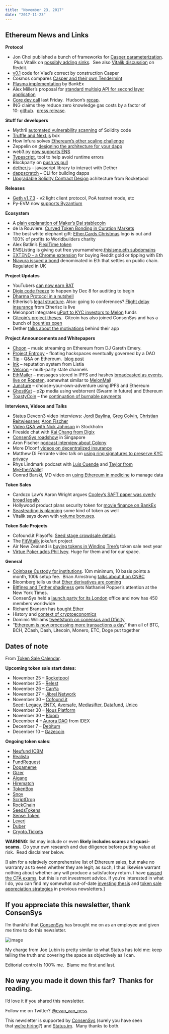 ```yaml
---
title: "November 23, 2017"
date: "2017-11-23"
---
```


## Ethereum News and Links  

**Protocol**

- Jon Choi published a bunch of frameworks for [Casper parameterization](https://t.umblr.com/redirect?z=https%3A%2F%2Fethresear.ch%2Ft%2Fcasper-economics-objectives-approach-for-parameter-optimization%2F216&t=ODZjMTZlMzYzMTEwOWVhMDI0NTlhM2I3M2EwNWU1NzQ3YWY4ODJhZixHY2dudFNkTg%3D%3D&b=t%3AQ8svKXOQOFn4j1wJ-IeWRA&p=https%3A%2F%2Fwww.weekinethereum.com%2Fpost%2F167806755238%2Fnovember-23-2017&m=0).  Plus Vitalik on [possibly adding sinks](https://t.umblr.com/redirect?z=https%3A%2F%2Fethresear.ch%2Ft%2Ffee-reclaiming-policy%2F226&t=YTU4ODVjYjg3NTA1Y2ViMDdiMjkyOWZiYmIyZjRkYjFhMDcwYmIwYyxHY2dudFNkTg%3D%3D&b=t%3AQ8svKXOQOFn4j1wJ-IeWRA&p=https%3A%2F%2Fwww.weekinethereum.com%2Fpost%2F167806755238%2Fnovember-23-2017&m=0).  See also [Vitalik discussion](https://t.umblr.com/redirect?z=https%3A%2F%2Fwww.reddit.com%2Fr%2Fethereum%2Fcomments%2F7dgwac%2Fopinion_an_eth_scarcity_mechanisms_implementation%2Fdpy5ntv%2F&t=NDcyNWUzNzBhMzZiNTdiYzJhNDJhNGUwMjRjNTQ1N2ZkOWU0MDRiMyxHY2dudFNkTg%3D%3D&b=t%3AQ8svKXOQOFn4j1wJ-IeWRA&p=https%3A%2F%2Fwww.weekinethereum.com%2Fpost%2F167806755238%2Fnovember-23-2017&m=0) on Reddit.
- [v0.1](https://t.umblr.com/redirect?z=https%3A%2F%2Fgithub.com%2Fethereum%2Fcbc-casper%2Freleases%2Ftag%2Fv0.1.0&t=NTI1NzNjYzMxNjYxNjU3ZDVkYTlhZTkwMjY3YzJlZTYxYzBhZTNlNyxHY2dudFNkTg%3D%3D&b=t%3AQ8svKXOQOFn4j1wJ-IeWRA&p=https%3A%2F%2Fwww.weekinethereum.com%2Fpost%2F167806755238%2Fnovember-23-2017&m=0) code for Vlad’s correct by construction Casper
- Cosmos compares [Casper and their own Tendermint](https://t.umblr.com/redirect?z=https%3A%2F%2Fblog.cosmos.network%2Fconsensus-compare-casper-vs-tendermint-6df154ad56ae&t=OGRlMzUxYWVlMzRmYjEyZDE2MmZhZDY0YWQwODYxZDVhOGQxM2Y0ZSxHY2dudFNkTg%3D%3D&b=t%3AQ8svKXOQOFn4j1wJ-IeWRA&p=https%3A%2F%2Fwww.weekinethereum.com%2Fpost%2F167806755238%2Fnovember-23-2017&m=0)
- [Plasma implementation](https://t.umblr.com/redirect?z=https%3A%2F%2Fgithub.com%2FBankEx%2FPlasmaETHexchange&t=MDM0ZGUzMjRlMWVhNTk1NWEzZDMzMGIxOTNiZGJiMjFjM2E3N2JhMCxHY2dudFNkTg%3D%3D&b=t%3AQ8svKXOQOFn4j1wJ-IeWRA&p=https%3A%2F%2Fwww.weekinethereum.com%2Fpost%2F167806755238%2Fnovember-23-2017&m=0) by BankEx
- Alex Miller’s proposal for [standard multisig API for second layer application](https://t.umblr.com/redirect?z=https%3A%2F%2Fgithub.com%2Fethereum%2FEIPs%2Fissues%2F769&t=YjRiYzdhN2FiNDUwMzIxN2FkMzQ5OWYwNTI4ODM1Yzg4Nzg0ZTgxZCxHY2dudFNkTg%3D%3D&b=t%3AQ8svKXOQOFn4j1wJ-IeWRA&p=https%3A%2F%2Fwww.weekinethereum.com%2Fpost%2F167806755238%2Fnovember-23-2017&m=0)
- [Core dev call](https://t.umblr.com/redirect?z=https%3A%2F%2Fwww.youtube.com%2Fwatch%3Fv%3D8S-MEGYq_CI&t=ODNiMjFlOTIzNDBkZmQwNTE4YjEyMjhhODVmZjU5YWRiMzVjZWRhMyxHY2dudFNkTg%3D%3D&b=t%3AQ8svKXOQOFn4j1wJ-IeWRA&p=https%3A%2F%2Fwww.weekinethereum.com%2Fpost%2F167806755238%2Fnovember-23-2017&m=0) last Friday.  Hudson’s [recap](https://t.umblr.com/redirect?z=https%3A%2F%2Fwww.reddit.com%2Fr%2Fethereum%2Fcomments%2F7dogqi%2Fnotes_from_ethereum_core_devs_meeting_28_111717%2F&t=MjYxMGM5ZjY5YjdlZGQyMzJjOTBmMjZlY2ZkOGY5YzFjNzA0MGFiNCxHY2dudFNkTg%3D%3D&b=t%3AQ8svKXOQOFn4j1wJ-IeWRA&p=https%3A%2F%2Fwww.weekinethereum.com%2Fpost%2F167806755238%2Fnovember-23-2017&m=0).
- ING claims they reduce zero knowledge gas costs by a factor of 10: [github](https://t.umblr.com/redirect?z=https%3A%2F%2Fgithub.com%2Fing-bank%2Fzkrangeproof&t=Yzc0MzllNGMxNDEwNzBhMmMwOWYzNmQ1NzZlM2U0NTBiZGY3NWQwNCxHY2dudFNkTg%3D%3D&b=t%3AQ8svKXOQOFn4j1wJ-IeWRA&p=https%3A%2F%2Fwww.weekinethereum.com%2Fpost%2F167806755238%2Fnovember-23-2017&m=0).  [press release](https://t.umblr.com/redirect?z=https%3A%2F%2Fwww.ing.com%2FNewsroom%2FAll-news%2FBlockchain-transactions-just-got-a-whole-lot-safer.htm&t=MmUwMzU1NDUzNTQ0Y2Q3ZmZjYWRiOGVmZTFlNzU2ZDRkNjY3ZmM2ZSxHY2dudFNkTg%3D%3D&b=t%3AQ8svKXOQOFn4j1wJ-IeWRA&p=https%3A%2F%2Fwww.weekinethereum.com%2Fpost%2F167806755238%2Fnovember-23-2017&m=0).

**Stuff for developers**

- Mythril [automated vulnerability scanning](https://t.umblr.com/redirect?z=https%3A%2F%2Fmedium.com%2F%40muellerberndt%2Fscanning-ethereum-smart-contracts-for-vulnerabilities-b5caefd995df&t=ZGI2OTQxYjQyZGYxNDY0NjBkNzM1N2VhMjI5NmU4NDMwOTZiNWQxZixHY2dudFNkTg%3D%3D&b=t%3AQ8svKXOQOFn4j1wJ-IeWRA&p=https%3A%2F%2Fwww.weekinethereum.com%2Fpost%2F167806755238%2Fnovember-23-2017&m=0) of Solidity code
- [Truffle and Next.js](https://t.umblr.com/redirect?z=https%3A%2F%2Fmedium.com%2F%40adrianli%2Frapid-ethereum-dapp-development-with-next-js-f6354400e4d4&t=YmU2YjRhMTBkZDg2N2JlYWY4ZWFmNGE3OWE1N2FmZjhhNDZhZDZkNCxHY2dudFNkTg%3D%3D&b=t%3AQ8svKXOQOFn4j1wJ-IeWRA&p=https%3A%2F%2Fwww.weekinethereum.com%2Fpost%2F167806755238%2Fnovember-23-2017&m=0) box
- How Infura solves [Ethereum’s other scaling challenge](https://t.umblr.com/redirect?z=https%3A%2F%2Fmedia.consensys.net%2Fhow-infura-solves-ethereums-other-big-scaling-challenge-b7c4e635121f&t=YzJlNTAxM2VlMjdmYmQyNTQ1NWFhMjRkZTQ0MDliOTU0ODIyYzcyYyxHY2dudFNkTg%3D%3D&b=t%3AQ8svKXOQOFn4j1wJ-IeWRA&p=https%3A%2F%2Fwww.weekinethereum.com%2Fpost%2F167806755238%2Fnovember-23-2017&m=0)
- Zeppelin on [designing the architecture for your dapp](https://t.umblr.com/redirect?z=https%3A%2F%2Fblog.zeppelin.solutions%2Fdesigning-the-architecture-for-your-ethereum-application-9cec086f8317&t=ZmJhMjJkNGNiYjc4OWQwN2IzYzEzMzNhYjk1Y2MzNTA1MzU2MDk4OCxHY2dudFNkTg%3D%3D&b=t%3AQ8svKXOQOFn4j1wJ-IeWRA&p=https%3A%2F%2Fwww.weekinethereum.com%2Fpost%2F167806755238%2Fnovember-23-2017&m=0)
- web3.py [now supports ENS](https://t.umblr.com/redirect?z=https%3A%2F%2Fmedium.com%2F%40jason.carver%2Fens-names-are-now-the-best-way-to-use-web3-py-2babf7033ce&t=N2U2NjIxZTI4ZjkwOTM1ZDg2MDBjYzJlYmE4MmExOWZiYzYwM2E4YyxHY2dudFNkTg%3D%3D&b=t%3AQ8svKXOQOFn4j1wJ-IeWRA&p=https%3A%2F%2Fwww.weekinethereum.com%2Fpost%2F167806755238%2Fnovember-23-2017&m=0)
- [Typescript](https://t.umblr.com/redirect?z=https%3A%2F%2Fgithub.com%2Fhellobloom%2Ftypescript-solidity-example&t=NTc4NjAwZWFmZDQyZTkzODhiMzUzYTNmMGIwZmQ1NTFmYjE4ZTlkYSxHY2dudFNkTg%3D%3D&b=t%3AQ8svKXOQOFn4j1wJ-IeWRA&p=https%3A%2F%2Fwww.weekinethereum.com%2Fpost%2F167806755238%2Fnovember-23-2017&m=0), tool to help avoid runtime errors
- Blockparty on [push vs pull](https://t.umblr.com/redirect?z=https%3A%2F%2Fmedium.com%2F%40makoto_inoue%2Fa-smartcontract-best-practice-push-pull-or-give-b2e8428e032a&t=ZjMzYjg3ZTBhZmE5ODFkMzdlNGQzMzMzYzM5YzJlZGM4MTU0MGRmMixHY2dudFNkTg%3D%3D&b=t%3AQ8svKXOQOFn4j1wJ-IeWRA&p=https%3A%2F%2Fwww.weekinethereum.com%2Fpost%2F167806755238%2Fnovember-23-2017&m=0)
- [dether.js](https://t.umblr.com/redirect?z=https%3A%2F%2Fmedium.com%2F%40DETHER%2Fdether-development-transparency-part-2-723222a1c222&t=MzliYTU3MTZkZTZmZTI3YzY0MTU0MDgzN2EwMjkyNTM4YmUyYjNlOCxHY2dudFNkTg%3D%3D&b=t%3AQ8svKXOQOFn4j1wJ-IeWRA&p=https%3A%2F%2Fwww.weekinethereum.com%2Fpost%2F167806755238%2Fnovember-23-2017&m=0) – javascript library to interact with Dether
- [dappscratch](https://t.umblr.com/redirect?z=https%3A%2F%2Fcodeburst.io%2Fdapp-scratch-a-cli-for-building-dapps-and-tutorial-for-building-your-first-one-5cabdff3771e&t=OGU1NTA3MjNkNjhiNWNkMzkzMjg2NzNjZmNmMjBiYTAxYjU2YjUxYixHY2dudFNkTg%3D%3D&b=t%3AQ8svKXOQOFn4j1wJ-IeWRA&p=https%3A%2F%2Fwww.weekinethereum.com%2Fpost%2F167806755238%2Fnovember-23-2017&m=0) – CLI for building dapps
- [Upgradable Solidity Contract Design](https://t.umblr.com/redirect?z=https%3A%2F%2Fmedium.com%2Frocket-pool%2Fupgradable-solidity-contract-design-54789205276d&t=YjA1ZTI5ZTFhZmIxYWUxZDQyZWU1M2ZhZTc3NjA5ZGE1MTBkYzAyMCxHY2dudFNkTg%3D%3D&b=t%3AQ8svKXOQOFn4j1wJ-IeWRA&p=https%3A%2F%2Fwww.weekinethereum.com%2Fpost%2F167806755238%2Fnovember-23-2017&m=0) achitecture from Rocketpool

**Releases**

- [Geth v1.7.3](https://t.umblr.com/redirect?z=https%3A%2F%2Fgithub.com%2Fethereum%2Fgo-ethereum%2Freleases%2Ftag%2Fv1.7.3&t=ZTJmM2Y3YjY4NGEwNzdhYmRkMjJjMzNhZWNkZTVmYWNmZmE3YjgzMixHY2dudFNkTg%3D%3D&b=t%3AQ8svKXOQOFn4j1wJ-IeWRA&p=https%3A%2F%2Fwww.weekinethereum.com%2Fpost%2F167806755238%2Fnovember-23-2017&m=0) - v2 light client protocol, PoA testnet mode, etc
- Py-EVM now [supports Byzantium](https://t.umblr.com/redirect?z=https%3A%2F%2Fgithub.com%2Fpipermerriam%2Fpy-evm%2Fpull%2F123&t=NzIwOTY1NDkwN2IxNTQxZWYxMDVlNTc4MTNkZTFhYjhiZmU3OTI5MyxHY2dudFNkTg%3D%3D&b=t%3AQ8svKXOQOFn4j1wJ-IeWRA&p=https%3A%2F%2Fwww.weekinethereum.com%2Fpost%2F167806755238%2Fnovember-23-2017&m=0)

  
**Ecosystem**

- A [plain explanation of Maker’s Dai stablecoin](https://t.umblr.com/redirect?z=https%3A%2F%2Fmedium.com%2F%40greg_10160%2Fmaker-for-dummies-a-plain-english-explanation-of-the-dai-stablecoin-e4481d79b90&t=NDRkNzY1OWNlYjlmOTA5MThmNDdkODVkY2MzOGU3MjE3ZWIwYjc4OSxHY2dudFNkTg%3D%3D&b=t%3AQ8svKXOQOFn4j1wJ-IeWRA&p=https%3A%2F%2Fwww.weekinethereum.com%2Fpost%2F167806755238%2Fnovember-23-2017&m=0)
- de la Rouviere: [Curved Token Bonding in Curation Markets](https://t.umblr.com/redirect?z=https%3A%2F%2Fmedium.com%2F%40simondlr%2Ftokens-2-0-curved-token-bonding-in-curation-markets-1764a2e0bee5&t=MDMzYTNhMTdhYTk1NDJmZjExNTI0M2JmMTRiZjQ3ZDliOTNlZGE3MixHY2dudFNkTg%3D%3D&b=t%3AQ8svKXOQOFn4j1wJ-IeWRA&p=https%3A%2F%2Fwww.weekinethereum.com%2Fpost%2F167806755238%2Fnovember-23-2017&m=0)
- The best white elephant gift: [Ether.Cards Christmas](https://t.umblr.com/redirect?z=https%3A%2F%2Fmedium.com%2F%40weka%2Fwhy-were-giving-100-of-ether-cards-seasonal-design-profits-to-worldbuilders-287db92efcef&t=MzE4MmYwMTk5Y2IyNWNmMmE4NTk5YTIyNTFjZTg0ODZhMGY3MjExYyxHY2dudFNkTg%3D%3D&b=t%3AQ8svKXOQOFn4j1wJ-IeWRA&p=https%3A%2F%2Fwww.weekinethereum.com%2Fpost%2F167806755238%2Fnovember-23-2017&m=0) logo is out and 100% of profits to Worldbuilders charity
- Alex Batlin’s [FlexiTime token](https://t.umblr.com/redirect?z=https%3A%2F%2Fgithub.com%2Fbatlinal%2Fftt&t=MDA2NGZjNGM1MzgzZjZmNTU5OWMyYzQxNTNmMGNkMGM3OWMyNDg4NSxHY2dudFNkTg%3D%3D&b=t%3AQ8svKXOQOFn4j1wJ-IeWRA&p=https%3A%2F%2Fwww.weekinethereum.com%2Fpost%2F167806755238%2Fnovember-23-2017&m=0)
- ENSListing is giving out free yournamehere.[thisisme.eth subdomains](https://t.umblr.com/redirect?z=https%3A%2F%2Fmedium.com%2F%40enslisting.com%2Fensnow-soft-launch-get-an-instant-ens-name-for-your-wallet-for-free-3b56ace6b60a&t=NjA0ZGYxYjMzMWFkYjg0M2U1MjI5MWE0NWIwY2RiMmZjMWIxZTk0YyxHY2dudFNkTg%3D%3D&b=t%3AQ8svKXOQOFn4j1wJ-IeWRA&p=https%3A%2F%2Fwww.weekinethereum.com%2Fpost%2F167806755238%2Fnovember-23-2017&m=0)
- [ΞXTΞND - a Chrome extension](https://t.umblr.com/redirect?z=https%3A%2F%2Fwww.reddit.com%2Fr%2Fethereum%2Fcomments%2F7e9riv%2Fannouncing_%25CE%25BExt%25CE%25BEnd_a_chrome_browser_extension_that%2F&t=N2E0ODRmZjIyYzJiYmY1ZmI5MmE3NTE1NWI4ODRhN2FhOGViMGNjYixHY2dudFNkTg%3D%3D&b=t%3AQ8svKXOQOFn4j1wJ-IeWRA&p=https%3A%2F%2Fwww.weekinethereum.com%2Fpost%2F167806755238%2Fnovember-23-2017&m=0) for buying Reddit gold or tipping with Eth
- [Niavura issued a bond](https://t.umblr.com/redirect?z=https%3A%2F%2Fwww.coindesk.com%2Fwho-needs-a-csd-nivaura-to-issue-first-regulated-bond-in-ethereum%2F&t=YWVmNTRkNjcyNzc1OGVmZjJiNjUzYTMwYjY5NDA0NWY3N2Y0YWI5YyxHY2dudFNkTg%3D%3D&b=t%3AQ8svKXOQOFn4j1wJ-IeWRA&p=https%3A%2F%2Fwww.weekinethereum.com%2Fpost%2F167806755238%2Fnovember-23-2017&m=0) denominated in Eth that settles on public chain. Regulated in UK

**Project Updates**

- YouTubers [can now earn BAT](https://t.umblr.com/redirect?z=https%3A%2F%2Fbrave.com%2Fbrave-expands-basic-attention-token-platform-to-youtube%2F&t=YmMxYzM1NGNkNjBhZWJkNzQ2ZDlhNGZhODkwZDdlNGM1ZDliMzBlZSxHY2dudFNkTg%3D%3D&b=t%3AQ8svKXOQOFn4j1wJ-IeWRA&p=https%3A%2F%2Fwww.weekinethereum.com%2Fpost%2F167806755238%2Fnovember-23-2017&m=0)
- [Digix code freeze](https://t.umblr.com/redirect?z=https%3A%2F%2Fmedium.com%2F%40Digix%2Fdigix-dev-update-21st-nov-2017-fintech-week-auditor-493321c24ed5&t=YmNiYjUzOTBlYWU4MGNiZTJjZmY1ZGE1ZTU2YjY0ZjM4NjJjZjRhZixHY2dudFNkTg%3D%3D&b=t%3AQ8svKXOQOFn4j1wJ-IeWRA&p=https%3A%2F%2Fwww.weekinethereum.com%2Fpost%2F167806755238%2Fnovember-23-2017&m=0) to happen by Dec 8 for auditing to begin
- [Dharma Protocol in a nutshell](https://t.umblr.com/redirect?z=https%3A%2F%2Fblog.dharma.io%2Fdharma-protocol-in-a-nutshell-a7abcc716429&t=ZDg4ZDRhY2U5ODQ2MWU2ZDg3ZWQzODdlNmY5MGFjYWJkYjUwMzk2NixHY2dudFNkTg%3D%3D&b=t%3AQ8svKXOQOFn4j1wJ-IeWRA&p=https%3A%2F%2Fwww.weekinethereum.com%2Fpost%2F167806755238%2Fnovember-23-2017&m=0)
- Etherisc’s [legal structure](https://t.umblr.com/redirect?z=https%3A%2F%2Fblog.etherisc.com%2Fstructured-for-success-83453b651fd4&t=ZmMwOGRmM2RhMzYxYWQ0YzVjYWQxNzdkMTYwMDkxNzY1NDM1MzU2NyxHY2dudFNkTg%3D%3D&b=t%3AQ8svKXOQOFn4j1wJ-IeWRA&p=https%3A%2F%2Fwww.weekinethereum.com%2Fpost%2F167806755238%2Fnovember-23-2017&m=0). Also: going to conferences? [Flight delay insurance](https://t.umblr.com/redirect?z=https%3A%2F%2Ffdd.etherisc.com%2F&t=ZGE5NThjNDU5ZWUyZjU1MDEyMGM0ZGI0NGJkMWUwODc4NGMxMTBlZixHY2dudFNkTg%3D%3D&b=t%3AQ8svKXOQOFn4j1wJ-IeWRA&p=https%3A%2F%2Fwww.weekinethereum.com%2Fpost%2F167806755238%2Fnovember-23-2017&m=0) from Etherisc is live
- Melonport integrates [uPort to KYC investors to Melon](https://t.umblr.com/redirect?z=https%3A%2F%2Fmedium.com%2Fmelonport-blog%2Fmelon-u-port-as-a-kyc-aml-participation-module-to-investors-in-melon-funds-c029890c9011&t=OGQ4M2EwMWQ5MmQyMTQ3NWNkMGYzMzJhMzMxODVhOTIzNDJmMGJmOSxHY2dudFNkTg%3D%3D&b=t%3AQ8svKXOQOFn4j1wJ-IeWRA&p=https%3A%2F%2Fwww.weekinethereum.com%2Fpost%2F167806755238%2Fnovember-23-2017&m=0) funds
- [Gitcoin’s project theses](https://t.umblr.com/redirect?z=https%3A%2F%2Fmedia.consensys.net%2Fgitcoin-joins-consensys-announces-pilot-projects-f5a0955de9d6&t=ZmRmNWZhZWY2Zjg1MTBiMTNhZGMzNzkwODk4NWUzMGNkZTA0ZDNiNCxHY2dudFNkTg%3D%3D&b=t%3AQ8svKXOQOFn4j1wJ-IeWRA&p=https%3A%2F%2Fwww.weekinethereum.com%2Fpost%2F167806755238%2Fnovember-23-2017&m=0).  Gitcoin has also joined ConsenSys and has a bunch of [bounties open](https://t.umblr.com/redirect?z=https%3A%2F%2Fgitcoin.co%2Fexplorer&t=ZjU2MWJiMDlhYzA0MTNiYmM1YzAyZWYzMjJmOGEwOWJkZjg2OGI2ZixHY2dudFNkTg%3D%3D&b=t%3AQ8svKXOQOFn4j1wJ-IeWRA&p=https%3A%2F%2Fwww.weekinethereum.com%2Fpost%2F167806755238%2Fnovember-23-2017&m=0)
- Dether [talks about the motivations](https://t.umblr.com/redirect?z=https%3A%2F%2Fmedium.com%2F%40DETHER%2Fpresenting-the-dether-team-54cce1b8c977&t=ZTdmMzdlZjgxNmZlNjc5Njc3Y2Q5YmI3ZDNjYmYwZTMxYjdjN2NiMSxHY2dudFNkTg%3D%3D&b=t%3AQ8svKXOQOFn4j1wJ-IeWRA&p=https%3A%2F%2Fwww.weekinethereum.com%2Fpost%2F167806755238%2Fnovember-23-2017&m=0) behind their app

**Project Announcements and Whitepapers**

- [Choon](https://t.umblr.com/redirect?z=https%3A%2F%2Fwww.choon.co%2F&t=MTIzMmM5NzczNjNhMjVkNThiYTBlMjMzZTU0MTg1ODYwOTQ3YjkyNyxHY2dudFNkTg%3D%3D&b=t%3AQ8svKXOQOFn4j1wJ-IeWRA&p=https%3A%2F%2Fwww.weekinethereum.com%2Fpost%2F167806755238%2Fnovember-23-2017&m=0) – music streaming on Ethereum from DJ Gareth Emery.
- [Project Entropy](https://t.umblr.com/redirect?z=http%3A%2F%2Fproject-entropy.com%2F&t=NjZhMWM0NjE3ZTMyZTI5M2ZkYTJmMjViNGUxZDVlZGQ3ZTJjN2I5NCxHY2dudFNkTg%3D%3D&b=t%3AQ8svKXOQOFn4j1wJ-IeWRA&p=https%3A%2F%2Fwww.weekinethereum.com%2Fpost%2F167806755238%2Fnovember-23-2017&m=0) – floating hackspaces eventually governed by a DAO
- [Tip](https://t.umblr.com/redirect?z=http%3A%2F%2Ftip.network%2F&t=ODAxOWE3NDgwYmI3ODQ4ZjQwMjFmMzA5NWVlNTJlYjE0NDY4ZmQwNyxHY2dudFNkTg%3D%3D&b=t%3AQ8svKXOQOFn4j1wJ-IeWRA&p=https%3A%2F%2Fwww.weekinethereum.com%2Fpost%2F167806755238%2Fnovember-23-2017&m=0) - Q&A on Ethereum.  [blog post](https://t.umblr.com/redirect?z=https%3A%2F%2Fhackernoon.com%2Fannouncing-tip-q-a-on-the-blockchain-9a32bb99ab03&t=MzFiZDg2Y2MwNWFjMmZjZGZhYTVlODYwZTM1OTE5OTZkZGZlZTBiZSxHY2dudFNkTg%3D%3D&b=t%3AQ8svKXOQOFn4j1wJ-IeWRA&p=https%3A%2F%2Fwww.weekinethereum.com%2Fpost%2F167806755238%2Fnovember-23-2017&m=0)
- [Ink](https://t.umblr.com/redirect?z=https%3A%2F%2Fpaywithink.com%2F&t=M2M0YWZlOGFhZWY1M2MwYTY3OTRiNWZhMWQ4MzdhNGM1NTQ3NjI2NixHY2dudFNkTg%3D%3D&b=t%3AQ8svKXOQOFn4j1wJ-IeWRA&p=https%3A%2F%2Fwww.weekinethereum.com%2Fpost%2F167806755238%2Fnovember-23-2017&m=0) – reputation system from Listia
- [Velcron](https://t.umblr.com/redirect?z=https%3A%2F%2Fmedium.com%2F%40kentaiwasaki%2Fvelcron-enabling-multi-party-state-channels-11141e82b2a3&t=ZTQxMWY2NzA1NTcxZmE1MzYyMDAzNWJjZjU0NzA5MTllYTZhZTY2NyxHY2dudFNkTg%3D%3D&b=t%3AQ8svKXOQOFn4j1wJ-IeWRA&p=https%3A%2F%2Fwww.weekinethereum.com%2Fpost%2F167806755238%2Fnovember-23-2017&m=0) – multi-party state channels
- [EthMailer](https://t.umblr.com/redirect?z=http%3A%2F%2Fethmailer.com%2F&t=NzVlNjQzN2M3NmU1NjM5ODMzNWVkMTY2ZTJhOTkwNjllYTYyZjVhNyxHY2dudFNkTg%3D%3D&b=t%3AQ8svKXOQOFn4j1wJ-IeWRA&p=https%3A%2F%2Fwww.weekinethereum.com%2Fpost%2F167806755238%2Fnovember-23-2017&m=0) – messages stored in IPFS and hashes [broadcasted as events, live on Ropsten](https://t.umblr.com/redirect?z=https%3A%2F%2Fwww.reddit.com%2Fr%2Fethdev%2Fcomments%2F7dxunj%2Fdecentralized_encrypted_communication_for%2F&t=YzM2MDE1YTlmZTlkZDQ3ZmZjNWMyMzhiZGNhZjRkZTk4ZjU0NzM1MCxHY2dudFNkTg%3D%3D&b=t%3AQ8svKXOQOFn4j1wJ-IeWRA&p=https%3A%2F%2Fwww.weekinethereum.com%2Fpost%2F167806755238%2Fnovember-23-2017&m=0). somewhat similar to [MelonMai](https://t.umblr.com/redirect?z=https%3A%2F%2Fgithub.com%2Fmelonproject%2FMelonMail&t=NGUwNmJiYWYxM2E0YTAyN2QzZTdiM2VjY2I5MjM5NzdmNDBmODU4ZixHY2dudFNkTg%3D%3D&b=t%3AQ8svKXOQOFn4j1wJ-IeWRA&p=https%3A%2F%2Fwww.weekinethereum.com%2Fpost%2F167806755238%2Fnovember-23-2017&m=0)l
- [Juncture](https://t.umblr.com/redirect?z=https%3A%2F%2Fgithub.com%2Feugolana%2Fjuncture&t=OTIwNDdmZTk1MzE0NzFlOTQ0NDY2MGFkMDUyYTMyOWJhMDJjZDA3NixHY2dudFNkTg%3D%3D&b=t%3AQ8svKXOQOFn4j1wJ-IeWRA&p=https%3A%2F%2Fwww.weekinethereum.com%2Fpost%2F167806755238%2Fnovember-23-2017&m=0) – choose-your-own-adventure using IPFS and Ethereum
- [GhostKat](https://t.umblr.com/redirect?z=https%3A%2F%2Fgithub.com%2FGhostKatIII%2FGhostKat&t=MDczMWFmOGY5YzgyODE0ZDJmNThlMjY2N2ZhYmVlMGY4ZDgwNjI3NSxHY2dudFNkTg%3D%3D&b=t%3AQ8svKXOQOFn4j1wJ-IeWRA&p=https%3A%2F%2Fwww.weekinethereum.com%2Fpost%2F167806755238%2Fnovember-23-2017&m=0) – p2p media using webtorrent (Swarm in future) and Ethereum
- [ToastyCoin](https://t.umblr.com/redirect?z=http%3A%2F%2Ftoastycoin.com%2F&t=MWU3YmE2YWRmODNiOGYwMzFhNThlNDI0MDJjMTUyNTJmNGJhYzUwMyxHY2dudFNkTg%3D%3D&b=t%3AQ8svKXOQOFn4j1wJ-IeWRA&p=https%3A%2F%2Fwww.weekinethereum.com%2Fpost%2F167806755238%2Fnovember-23-2017&m=0) – the [continuation of burnable payments](https://t.umblr.com/redirect?z=https%3A%2F%2Fwww.reddit.com%2Fr%2Fethereum%2Fcomments%2F7dtq1u%2Fintroducing_toastycoin_frontier_where_payers_get%2F&t=ZDJkNGIzZjIyN2UwNDhhM2JhZTNjMzVmMWJjM2YwMGU1YzViY2VmNyxHY2dudFNkTg%3D%3D&b=t%3AQ8svKXOQOFn4j1wJ-IeWRA&p=https%3A%2F%2Fwww.weekinethereum.com%2Fpost%2F167806755238%2Fnovember-23-2017&m=0)

**Interviews, Videos and Talks**

- Status Devcon3 video interviews: [Jordi Baylina](https://t.umblr.com/redirect?z=https%3A%2F%2Fwww.youtube.com%2Fwatch%3Fv%3Dyiv07j-FyYc&t=NzM3ZmM0ZjZjYjViMTk3OGExNDUxYTAyM2JkZjk5ZDBhYmRlOWU1YSxHY2dudFNkTg%3D%3D&b=t%3AQ8svKXOQOFn4j1wJ-IeWRA&p=https%3A%2F%2Fwww.weekinethereum.com%2Fpost%2F167806755238%2Fnovember-23-2017&m=0), [Greg Colvin](https://t.umblr.com/redirect?z=https%3A%2F%2Fwww.youtube.com%2Fwatch%3Fv%3DUwbDhrV9G48&t=MWUzNjYxOWEyZDFmNjY5NmMwMzdhZDRlYWE2ZDgzYWU1NGQzM2Q4MCxHY2dudFNkTg%3D%3D&b=t%3AQ8svKXOQOFn4j1wJ-IeWRA&p=https%3A%2F%2Fwww.weekinethereum.com%2Fpost%2F167806755238%2Fnovember-23-2017&m=0), [Christian Reitwiessner](https://t.umblr.com/redirect?z=https%3A%2F%2Fwww.youtube.com%2Fwatch%3Fv%3DiIY6bt85d5Q&t=ZmVjNjA1MDUwMGEzNDY5Njk5NWFmMWU0YjFjMDczMTdjNDg2ODRiOSxHY2dudFNkTg%3D%3D&b=t%3AQ8svKXOQOFn4j1wJ-IeWRA&p=https%3A%2F%2Fwww.weekinethereum.com%2Fpost%2F167806755238%2Fnovember-23-2017&m=0), [Aron Fischer](https://t.umblr.com/redirect?z=https%3A%2F%2Fwww.youtube.com%2Fwatch%3Fv%3Dafmozn2oR80&t=MjRjZDMwNjYzZTg5YWM2Y2U0NGY3NDNiYTVjZDRmZDQ4YTc1YTg2NyxHY2dudFNkTg%3D%3D&b=t%3AQ8svKXOQOFn4j1wJ-IeWRA&p=https%3A%2F%2Fwww.weekinethereum.com%2Fpost%2F167806755238%2Fnovember-23-2017&m=0)
- [Video Q&A with Nick Johnson](https://t.umblr.com/redirect?z=https%3A%2F%2Fwww.youtube.com%2Fwatch%3Fv%3D7E4AFdYTH-I&t=ZjYxNmNlNGYxZWVjOWEyZjJiNzE3NTIwNWU4OWJjZDFiODk5MGNkNyxHY2dudFNkTg%3D%3D&b=t%3AQ8svKXOQOFn4j1wJ-IeWRA&p=https%3A%2F%2Fwww.weekinethereum.com%2Fpost%2F167806755238%2Fnovember-23-2017&m=0) in Stockholm
- Fireside chat with [Kai Chang from Digix](https://t.umblr.com/redirect?z=https%3A%2F%2Fwww.youtube.com%2Fwatch%3Ftime_continue%3D224%26v%3DU2Hj07rY0IE&t=YWNhN2VhM2RhMGNlNzVlNDgyZTMxYzgzNDliMGNlN2U5MTdjMDg0MyxHY2dudFNkTg%3D%3D&b=t%3AQ8svKXOQOFn4j1wJ-IeWRA&p=https%3A%2F%2Fwww.weekinethereum.com%2Fpost%2F167806755238%2Fnovember-23-2017&m=0)
- [ConsenSys roadshow](https://t.umblr.com/redirect?z=https%3A%2F%2Fyoutu.be%2FhjjQiA09BEg&t=MmQyYmQzMTllYmI2ZTliMTVkYmU4ZWM2ZTNkZTY4NGJmNWQ0NmNiOSxHY2dudFNkTg%3D%3D&b=t%3AQ8svKXOQOFn4j1wJ-IeWRA&p=https%3A%2F%2Fwww.weekinethereum.com%2Fpost%2F167806755238%2Fnovember-23-2017&m=0) in Singapore
- Aron Fischer [podcast interview about Colony](https://t.umblr.com/redirect?z=https%3A%2F%2Fsoundcloud.com%2Fuser-995479639%2Fbuild-your-colony-waron-fischer&t=Mzg0MjRjOTg2MTIxY2I0MDQ5YjJjZjdiZGUwZDUxOGFiYjNkNDBjZSxHY2dudFNkTg%3D%3D&b=t%3AQ8svKXOQOFn4j1wJ-IeWRA&p=https%3A%2F%2Fwww.weekinethereum.com%2Fpost%2F167806755238%2Fnovember-23-2017&m=0)
- More D1conf [videos on decentralized insurance](https://t.umblr.com/redirect?z=https%3A%2F%2Fwww.youtube.com%2Fchannel%2FUCC2AG5CpRbAZi6kT0TVopAA%2Fvideos&t=MDU1NWEwYTk2ODY3NDMwZjU4MTdkNmQwN2VhZDFjYzAyOWFiNjIzYSxHY2dudFNkTg%3D%3D&b=t%3AQ8svKXOQOFn4j1wJ-IeWRA&p=https%3A%2F%2Fwww.weekinethereum.com%2Fpost%2F167806755238%2Fnovember-23-2017&m=0)
- Matthew Di Ferrante video talk on [using ring signatures to preserve KYC privacy](https://t.umblr.com/redirect?z=https%3A%2F%2Fwww.youtube.com%2Fwatch%3Fv%3D04cRGzixsiM&t=NWNhN2ZiZmQ0ZThjMDVmMWVkOGU4MmNlOTkxMjkxNTIzZDUzYTljZixHY2dudFNkTg%3D%3D&b=t%3AQ8svKXOQOFn4j1wJ-IeWRA&p=https%3A%2F%2Fwww.weekinethereum.com%2Fpost%2F167806755238%2Fnovember-23-2017&m=0)
- Rhys Lindmark podcast with [Luis Cuende](https://t.umblr.com/redirect?z=https%3A%2F%2Fmedium.com%2F%40RhysLindmark%2F21-luis-cuende-aragon-ethereum-commons-crypto-millennials-and-new-kinds-of-trust-13b7894d90&t=YTY3NmVmYWQ1YzU4NDAwMjJhMTBlNjNiOGFmOTU4MTllYjE3YTAwZSxHY2dudFNkTg%3D%3D&b=t%3AQ8svKXOQOFn4j1wJ-IeWRA&p=https%3A%2F%2Fwww.weekinethereum.com%2Fpost%2F167806755238%2Fnovember-23-2017&m=0) and [Taylor from MyEtherWalle](https://t.umblr.com/redirect?z=https%3A%2F%2Fmedium.com%2F%40RhysLindmark%2F20-taylor-monahan-myetherwallet-on-security-the-parity-exploit-bounties-and-phishers-4860b54fcc3f&t=YzIxZTkwNzJkMGNkZjllMGMwZmZiZDAyMGFlYjA0Y2MwNjI3MDI4OSxHY2dudFNkTg%3D%3D&b=t%3AQ8svKXOQOFn4j1wJ-IeWRA&p=https%3A%2F%2Fwww.weekinethereum.com%2Fpost%2F167806755238%2Fnovember-23-2017&m=0)t
- Conrad Barski, MD video on [using Ethereum in medicine](https://t.umblr.com/redirect?z=https%3A%2F%2Fwww.youtube.com%2Fwatch%3Fv%3DIF8XZYOQh3A&t=NTg1YTVlNGYzMjkwYzhjN2UwY2Q4ODg3OGRkOGVhZjY0NWFhMDU5ZSxHY2dudFNkTg%3D%3D&b=t%3AQ8svKXOQOFn4j1wJ-IeWRA&p=https%3A%2F%2Fwww.weekinethereum.com%2Fpost%2F167806755238%2Fnovember-23-2017&m=0) to manage data

**Token Sales**

- Cardozo Law’s Aaron Wright argues [Cooley’s SAFT paper was overly broad legally](https://t.umblr.com/redirect?z=https%3A%2F%2Fcardozo.yu.edu%2Fsites%2Fdefault%2Ffiles%2FCardozo%2520Blockchain%2520Project%2520-%2520Not%2520So%2520Fast%2520-%2520SAFT%2520Response_final.pdf&t=NDVkNjU2YTcxMzkwNTFiMjUxNjIyNmQ0YTE1MmUxNThhMjYzOWViZSxHY2dudFNkTg%3D%3D&b=t%3AQ8svKXOQOFn4j1wJ-IeWRA&p=https%3A%2F%2Fwww.weekinethereum.com%2Fpost%2F167806755238%2Fnovember-23-2017&m=0)
- Hollywood product plans security token for [movie finance on BankEx](https://t.umblr.com/redirect?z=https%3A%2F%2Fwww.bloomberg.com%2Fnews%2Farticles%2F2017-11-17%2Fhollywood-hitmaker-plans-to-fund-next-blockbuster-with-crypto&t=N2Q1ZTY2NzgzNDI2Njk4ZTllNjcyMDYzNzM4Y2FkNjM5NjY1MTI2NyxHY2dudFNkTg%3D%3D&b=t%3AQ8svKXOQOFn4j1wJ-IeWRA&p=https%3A%2F%2Fwww.weekinethereum.com%2Fpost%2F167806755238%2Fnovember-23-2017&m=0)
- [Seasteading is planning](https://t.umblr.com/redirect?z=https%3A%2F%2Fnews.vice.com%2Fstory%2Flibertarian-billionaires-want-to-make-waterworld-a-reality&t=ZGZiYWFkM2MwMjY0Y2JjOTEwODMyZmQ1YjE2OTUxZGE1MTU0ZjNkMSxHY2dudFNkTg%3D%3D&b=t%3AQ8svKXOQOFn4j1wJ-IeWRA&p=https%3A%2F%2Fwww.weekinethereum.com%2Fpost%2F167806755238%2Fnovember-23-2017&m=0) some kind of token as well
- Vitalik says down with [volume bonuses](https://twitter.com/VitalikButerin/status/932404221260918785).  

**Token Sale Projects**

- Cofound.it Playoffs: [Seed stage crowdsale details](https://t.umblr.com/redirect?z=https%3A%2F%2Fblog.cofound.it%2Fcofound-it-playoffs-seed-stage-crowdsale-details-c5a7a08d0abd&t=YTg2NmZmYjY0ZmZlNTcyODRkOTlhNGU2ZTAzNjhiZDUzOWYzOTc0ZSxHY2dudFNkTg%3D%3D&b=t%3AQ8svKXOQOFn4j1wJ-IeWRA&p=https%3A%2F%2Fwww.weekinethereum.com%2Fpost%2F167806755238%2Fnovember-23-2017&m=0)
- The [FitVitalik](https://t.umblr.com/redirect?z=https%3A%2F%2Ffitvitalik.io%2F&t=YTJmMmZmZmM5NjMwYmMzMmM3NmVjYWEwYjJlZmQzYmU4MjMwNzA3NixHY2dudFNkTg%3D%3D&b=t%3AQ8svKXOQOFn4j1wJ-IeWRA&p=https%3A%2F%2Fwww.weekinethereum.com%2Fpost%2F167806755238%2Fnovember-23-2017&m=0) joke/art project
- Air New Zealand is [buying tokens in Winding Tree’s](https://t.umblr.com/redirect?z=https%3A%2F%2Fwww.reuters.com%2Farticle%2Fus-blockchain-travel-airnewzealand%2Fair-new-zealand-swiss-travel-platform-winding-tree-in-blockchain-tie-up-idUSKBN1DM2KQ&t=ODljYmUzNTcwM2M3NTk4NmIzOGU3YzdlN2NmMDJiODkyYzlkNzA0OCxHY2dudFNkTg%3D%3D&b=t%3AQ8svKXOQOFn4j1wJ-IeWRA&p=https%3A%2F%2Fwww.weekinethereum.com%2Fpost%2F167806755238%2Fnovember-23-2017&m=0) token sale next year
- [Virtue Poker adds Phil Ivey](https://t.umblr.com/redirect?z=https%3A%2F%2Fwww.pokernews.com%2Fnews%2F2017%2F11%2Fvirtue-poker-phil-ivey-29355.htm&t=ZjdlZTkzMWQzMTFmYjFlZGQyNTBlODczZTlmYTk3M2JiYjU0NzUyNixHY2dudFNkTg%3D%3D&b=t%3AQ8svKXOQOFn4j1wJ-IeWRA&p=https%3A%2F%2Fwww.weekinethereum.com%2Fpost%2F167806755238%2Fnovember-23-2017&m=0). Huge for them and for our space.

**General**

- [Coinbase Custody for institutions](https://t.umblr.com/redirect?z=https%3A%2F%2Fmedium.com%2F%40barmstrong%2Fannouncing-coinbase-custody-a-digital-currency-custodian-for-institutions-907166d7af85&t=NGRkNTk4MzJkM2ZhMTYyMTkxNzhjZGRlN2M4NWY0ZDA0YmQxYzBhMCxHY2dudFNkTg%3D%3D&b=t%3AQ8svKXOQOFn4j1wJ-IeWRA&p=https%3A%2F%2Fwww.weekinethereum.com%2Fpost%2F167806755238%2Fnovember-23-2017&m=0). 10m minimum, 10 basis points a month, 100k setup fee.  Brian Armstrong [talks about it on CNBC](https://t.umblr.com/redirect?z=https%3A%2F%2Fwww.youtube.com%2Fwatch%3Fv%3DXSDdnVJY0Qk&t=NGFiNjYwYjhmMTJmNWNmNTU5OTZjM2U5NGM0MmIyZjVkZWRiYjBjMyxHY2dudFNkTg%3D%3D&b=t%3AQ8svKXOQOFn4j1wJ-IeWRA&p=https%3A%2F%2Fwww.weekinethereum.com%2Fpost%2F167806755238%2Fnovember-23-2017&m=0)
- Bloomberg tells us that [Ether derivatives are coming](https://t.umblr.com/redirect?z=https%3A%2F%2Fwww.bloomberg.com%2Fnews%2Farticles%2F2017-11-16%2Fether-derivatives-are-coming-from-a-pioneer-of-credit-swaps&t=NmY4ZjdmMjM2Y2NiZjhkMmNjMjZmMmUzZmJjNWQ5ZmMzMTU0NGZhZSxHY2dudFNkTg%3D%3D&b=t%3AQ8svKXOQOFn4j1wJ-IeWRA&p=https%3A%2F%2Fwww.weekinethereum.com%2Fpost%2F167806755238%2Fnovember-23-2017&m=0)
- [Bitfinex and Tether shadiness](https://t.umblr.com/redirect?z=https%3A%2F%2Fwww.nytimes.com%2F2017%2F11%2F21%2Ftechnology%2Fbitcoin-bitfinex-tether.html&t=NDgyZTU2MjJmZGQzYjVmNTFmOGI5YTllZjg5MGIzN2VjNWYyZGQzZixHY2dudFNkTg%3D%3D&b=t%3AQ8svKXOQOFn4j1wJ-IeWRA&p=https%3A%2F%2Fwww.weekinethereum.com%2Fpost%2F167806755238%2Fnovember-23-2017&m=0) gets Nathaniel Popper’s attention at the New York Times.
- ConsenSys held a [launch party for its London](https://twitter.com/ethereumJoseph/status/933346848810635264) office and now has 450 members worldwide
- Richard Branson has [bought Ether](https://t.umblr.com/redirect?z=https%3A%2F%2Fyoutu.be%2FeKjnOi9BUiY&t=ZTQ2N2QwZGU3M2FlODgyNDEyOWI1MGY0YjRiYjlhNGNhZDY0OWFjOCxHY2dudFNkTg%3D%3D&b=t%3AQ8svKXOQOFn4j1wJ-IeWRA&p=https%3A%2F%2Fwww.weekinethereum.com%2Fpost%2F167806755238%2Fnovember-23-2017&m=0)
- History and [context of cryptoeconomics](https://t.umblr.com/redirect?z=https%3A%2F%2Fhackernoon.com%2Fcryptoeconomics-in-context-6435ad6839be&t=NWZmNTg5MzA2MjMyNGRmOWFhNTc3YmFiZjM3OGM3MzFhYThkNDhkMixHY2dudFNkTg%3D%3D&b=t%3AQ8svKXOQOFn4j1wJ-IeWRA&p=https%3A%2F%2Fwww.weekinethereum.com%2Fpost%2F167806755238%2Fnovember-23-2017&m=0)
- Dominic Williams [tweetstorm on conensus and Dfinity](https://twitter.com/dominic_w/status/932047605386924032)
- “[Ethereum is now processing more transactions a day](https://t.umblr.com/redirect?z=https%3A%2F%2Fwww.reddit.com%2Fr%2Fethereum%2Fcomments%2F7est9k%2Fethereum_is_now_processing_more_transactions_a%2F&t=NWY1NTRmYTZlYzdmNTg4MTY1N2UzMmU1MDc4ZjRjZjhkMjVlYzNjOSxHY2dudFNkTg%3D%3D&b=t%3AQ8svKXOQOFn4j1wJ-IeWRA&p=https%3A%2F%2Fwww.weekinethereum.com%2Fpost%2F167806755238%2Fnovember-23-2017&m=0)” than all of BTC, BCH, ZCash, Dash, Litecoin, Monero, ETC, Doge put together

## Dates of note

From [Token Sale Calendar](https://t.umblr.com/redirect?z=http%3A%2F%2Fwww.tokensalecalendar.com&t=NzJiYmJjMDg1M2M3MTY5ZWY3NjhkZWJiM2U1OTI5NWI5NTg5NWUxZixHY2dudFNkTg%3D%3D&b=t%3AQ8svKXOQOFn4j1wJ-IeWRA&p=https%3A%2F%2Fwww.weekinethereum.com%2Fpost%2F167806755238%2Fnovember-23-2017&m=0).

**Upcoming token sale start dates:**

- November 25 – [Rocketpool](http://t.umblr.com/redirect?z=https%3A%2F%2Fwww.rocketpool.net%2F&t=YzUyMjdlZjY3ZDA5MTg0NjAyYzYzMWQ0MTgxNWYwYjI3N2Q0NTQ3MixNMXdheE1kTw%3D%3D&b=t%3ARqKlLBDa5AFqUBYwGpoSJQ&p=http%3A%2F%2Fwww.tokensalecalendar.com%2Fpost%2F166960505828%2Fupcoming-token-sale-start-dates-october-31&m=1)
- November 25 – [Relest](http://t.umblr.com/redirect?z=https%3A%2F%2Fico.relest.io%2F&t=ZGVjZjZiYTdkZWE2YzgzZWZlNTBjZWNmNGIwMWUxYWRhOWY4NzQ4NixyVm1XTkpWVQ%3D%3D&b=t%3ARqKlLBDa5AFqUBYwGpoSJQ&p=http%3A%2F%2Fwww.tokensalecalendar.com%2Fpost%2F165301068328%2Fupcoming-token-sale-start-dates-september-14&m=1)
- November 26 – [CanYa](http://t.umblr.com/redirect?z=https%3A%2F%2Fcanya.io%2F&t=YTIyNzFhYWU4NjIxMzkwZmJiMWE1MDdjY2RmNTAzYTE1YjhlNzZhOCx2T1dwTUh4Nw%3D%3D&b=t%3ARqKlLBDa5AFqUBYwGpoSJQ&p=http%3A%2F%2Fwww.tokensalecalendar.com%2Fpost%2F167805373643%2Fupcoming-token-sale-start-dates-november-25&m=1)
- November 27 – [Jibrel Network](http://t.umblr.com/redirect?z=https%3A%2F%2Fjibrel.network&t=MzljMTFlNDQxNGMwODg0ODhkNmVhMmM0M2QxOTdlZThlMGQzNDg4ZCxyVm1XTkpWVQ%3D%3D&b=t%3ARqKlLBDa5AFqUBYwGpoSJQ&p=http%3A%2F%2Fwww.tokensalecalendar.com%2Fpost%2F165301068328%2Fupcoming-token-sale-start-dates-september-14&m=1)
- November 30 – [Cofound.it Seed](http://t.umblr.com/redirect?z=https%3A%2F%2Fblog.cofound.it%2Fcofound-it-playoffs-seed-stage-crowdsale-details-c5a7a08d0abd&t=YzE0NmMyMTdjMTY1MzgzMTdkODQ3ZmZjZDE2YWM5MjQyZjU0NTE5ZCx2T1dwTUh4Nw%3D%3D&b=t%3ARqKlLBDa5AFqUBYwGpoSJQ&p=http%3A%2F%2Fwww.tokensalecalendar.com%2Fpost%2F167805373643%2Fupcoming-token-sale-start-dates-november-25&m=1): [Legacy](http://t.umblr.com/redirect?z=https%3A%2F%2Flegacy.network%2F&t=MjZiYjRlOTEwMGZmMzdhNTk2MDQ0YjJhMWM1NTE2ZDYzYjBlYjI3Yyx2T1dwTUh4Nw%3D%3D&b=t%3ARqKlLBDa5AFqUBYwGpoSJQ&p=http%3A%2F%2Fwww.tokensalecalendar.com%2Fpost%2F167805373643%2Fupcoming-token-sale-start-dates-november-25&m=1), [ENTX](http://t.umblr.com/redirect?z=https%3A%2F%2Fentx.com%2F&t=OGIxM2UyMDliNjkyMDgyYjJiYmJjZWM3MjJmNmQyYjBjYjdjNTRlMix2T1dwTUh4Nw%3D%3D&b=t%3ARqKlLBDa5AFqUBYwGpoSJQ&p=http%3A%2F%2Fwww.tokensalecalendar.com%2Fpost%2F167805373643%2Fupcoming-token-sale-start-dates-november-25&m=1), [Aversafe](http://t.umblr.com/redirect?z=https%3A%2F%2Fwww.aversafe.com%2F&t=ZjMzYjYzOWYzNzdlODUyNzM3ZjI0N2VjMTcwODljNzc4YmY1YWJjMSx2T1dwTUh4Nw%3D%3D&b=t%3ARqKlLBDa5AFqUBYwGpoSJQ&p=http%3A%2F%2Fwww.tokensalecalendar.com%2Fpost%2F167805373643%2Fupcoming-token-sale-start-dates-november-25&m=1), [Mediasifter,](http://t.umblr.com/redirect?z=https%3A%2F%2Fwww.mediasifter.co%2F&t=NWU2NzkxYWI3M2RjOTY0ZDMxYWRiM2NiN2YzNmFiNDQ1NTQ1YzYyZix2T1dwTUh4Nw%3D%3D&b=t%3ARqKlLBDa5AFqUBYwGpoSJQ&p=http%3A%2F%2Fwww.tokensalecalendar.com%2Fpost%2F167805373643%2Fupcoming-token-sale-start-dates-november-25&m=1) [Datafund](http://t.umblr.com/redirect?z=http%3A%2F%2Fdatafund.net%2F&t=ZDRmMmQ1ODY3YzRhYjQyOGEwOWQ5MWM1MDJiNjkwZTRiM2UyZjQ0NSx2T1dwTUh4Nw%3D%3D&b=t%3ARqKlLBDa5AFqUBYwGpoSJQ&p=http%3A%2F%2Fwww.tokensalecalendar.com%2Fpost%2F167805373643%2Fupcoming-token-sale-start-dates-november-25&m=1), [Unico](http://t.umblr.com/redirect?z=https%3A%2F%2Fwww.unico.global%2F&t=ZDgxZmI1MWRiOTM1N2NlNmI1Y2I3MDViYWY2NDk1ZTk1ZDUwN2ZiNyx2T1dwTUh4Nw%3D%3D&b=t%3ARqKlLBDa5AFqUBYwGpoSJQ&p=http%3A%2F%2Fwww.tokensalecalendar.com%2Fpost%2F167805373643%2Fupcoming-token-sale-start-dates-november-25&m=1)
- November 30 – [Nous Platform](http://t.umblr.com/redirect?z=https%3A%2F%2Fnousplatform.com%2F&t=NjZhNTgyMmY2MTA2OTc2N2Q1OGJmOGZjNzFhMjU1NjkyYmE4NzljOCxNMXdheE1kTw%3D%3D&b=t%3ARqKlLBDa5AFqUBYwGpoSJQ&p=http%3A%2F%2Fwww.tokensalecalendar.com%2Fpost%2F166960505828%2Fupcoming-token-sale-start-dates-october-31&m=1)
- November 30 – [Bloom](http://t.umblr.com/redirect?z=https%3A%2F%2Fwww.hellobloom.io&t=OTVjYWE2MTg2MzY3NjU5MWFiZjUzNTA3MTQ3ZjUwNzU3YWZhNDIwZixNMXdheE1kTw%3D%3D&b=t%3ARqKlLBDa5AFqUBYwGpoSJQ&p=http%3A%2F%2Fwww.tokensalecalendar.com%2Fpost%2F166960505828%2Fupcoming-token-sale-start-dates-october-31&m=1)
- December 4 – [Aurora DAO](http://t.umblr.com/redirect?z=https%3A%2F%2Fauroradao.com&t=NWM4MTc2N2IxOTEyOGM3NWJlZDgwOTNmMDllYjk3ZmRjNDRkNTc5OCx2T1dwTUh4Nw%3D%3D&b=t%3ARqKlLBDa5AFqUBYwGpoSJQ&p=http%3A%2F%2Fwww.tokensalecalendar.com%2Fpost%2F167805373643%2Fupcoming-token-sale-start-dates-november-25&m=1) from IDEX
- December 7 – [Debitum](http://t.umblr.com/redirect?z=https%3A%2F%2Fdebitum.network%2F&t=MjY1YzE2NjJhZjU4NWI0ZGY3M2Y2NTFlZDBlYjM0MDI2YTBmNDVjZixNMXdheE1kTw%3D%3D&b=t%3ARqKlLBDa5AFqUBYwGpoSJQ&p=http%3A%2F%2Fwww.tokensalecalendar.com%2Fpost%2F166960505828%2Fupcoming-token-sale-start-dates-october-31&m=1)
- December 10 – [Gazecoin](http://t.umblr.com/redirect?z=https%3A%2F%2Fwww.gazecoin.io%2F&t=YThlMzQ4YWNkOGE1NTE5NzBhNjYxNDQxODQ1ZjM1ZjU4NzY4YzU4NSxNMXdheE1kTw%3D%3D&b=t%3ARqKlLBDa5AFqUBYwGpoSJQ&p=http%3A%2F%2Fwww.tokensalecalendar.com%2Fpost%2F166960505828%2Fupcoming-token-sale-start-dates-october-31&m=1)

**Ongoing token sales**:

- [Neufund ICBM](http://t.umblr.com/redirect?z=https%3A%2F%2Fblog.neufund.org%2Fhow-to-participate-in-neufunds-icbm-a9a450cf0022&t=OGM1MjBlYmI1MzdhMzg5YmY1NzhkMTEyMTcxNjdhYWQyOWYxYTY5NCx2T1dwTUh4Nw%3D%3D&b=t%3ARqKlLBDa5AFqUBYwGpoSJQ&p=http%3A%2F%2Fwww.tokensalecalendar.com%2Fpost%2F167805373643%2Fupcoming-token-sale-start-dates-november-25&m=1)
- [Realisto](http://t.umblr.com/redirect?z=https%3A%2F%2Frealisto.io%2F&t=ZjMzYmYxZjIwN2IxZWUxZTc4NWEwZjRhNTNjNTZiMTYyMTNjZDI1MSxNMXdheE1kTw%3D%3D&b=t%3ARqKlLBDa5AFqUBYwGpoSJQ&p=http%3A%2F%2Fwww.tokensalecalendar.com%2Fpost%2F166960505828%2Fupcoming-token-sale-start-dates-october-31&m=1)
- [FundRequest](http://t.umblr.com/redirect?z=http%3A%2F%2Ffundrequest.io&t=ZGQyZDgzY2MwNWE3MGE4MWIwZDIxNTRkZmE0Yjc4ZDJjYTFiMjgxYSxNMXdheE1kTw%3D%3D&b=t%3ARqKlLBDa5AFqUBYwGpoSJQ&p=http%3A%2F%2Fwww.tokensalecalendar.com%2Fpost%2F166960505828%2Fupcoming-token-sale-start-dates-october-31&m=1)
- [Dopameme](http://t.umblr.com/redirect?z=https%3A%2F%2Fwww.dopameme.io%2Fdmt%2F&t=MDc0MDhhZjg4ZGEyMmI3ZGE4YjAxNjkxNTk4NzQzNjdlZjlmODFlYixNMXdheE1kTw%3D%3D&b=t%3ARqKlLBDa5AFqUBYwGpoSJQ&p=http%3A%2F%2Fwww.tokensalecalendar.com%2Fpost%2F166960505828%2Fupcoming-token-sale-start-dates-october-31&m=1)
- [Gizer](http://t.umblr.com/redirect?z=https%3A%2F%2Ftokensale.gizer.io%2F&t=NmIzMjE0NDNjYjE3NjExZTdiZDFiNWVlMWVlYjM3MTU4NGE0YWI0NyxNMXdheE1kTw%3D%3D&b=t%3ARqKlLBDa5AFqUBYwGpoSJQ&p=http%3A%2F%2Fwww.tokensalecalendar.com%2Fpost%2F166960505828%2Fupcoming-token-sale-start-dates-october-31&m=1)
- [Aigang](http://t.umblr.com/redirect?z=https%3A%2F%2Faigang.network&t=MzQyNTE5ZmM3MDQxZmVkZTdjYmUzMDkwZWQ0NzNmMzUxZjdmZWE2NyxNMXdheE1kTw%3D%3D&b=t%3ARqKlLBDa5AFqUBYwGpoSJQ&p=http%3A%2F%2Fwww.tokensalecalendar.com%2Fpost%2F166960505828%2Fupcoming-token-sale-start-dates-october-31&m=1)
- [Hirematch](http://t.umblr.com/redirect?z=http%3A%2F%2Fhirematch.io%2F&t=NTQ1YzkwYzEzMWI3NDJlYzkxNzI2OTZkZTQ5ZjRkZWUwYmY5NjM3YSxyVm1XTkpWVQ%3D%3D&b=t%3ARqKlLBDa5AFqUBYwGpoSJQ&p=http%3A%2F%2Fwww.tokensalecalendar.com%2Fpost%2F165301068328%2Fupcoming-token-sale-start-dates-september-14&m=1)
- [TokenBox](http://t.umblr.com/redirect?z=https%3A%2F%2Ftokenbox.io%2F&t=YzUxMzNjMjRjZTZmNTA2NDk1MWE3NmQwNTU2ZmNjMzI3NDc4YmEyMixNMXdheE1kTw%3D%3D&b=t%3ARqKlLBDa5AFqUBYwGpoSJQ&p=http%3A%2F%2Fwww.tokensalecalendar.com%2Fpost%2F166960505828%2Fupcoming-token-sale-start-dates-october-31&m=1)
- [Snov](http://t.umblr.com/redirect?z=https%3A%2F%2Ftokensale.snov.io%2F&t=NzEwZDk0NGJhNDZjZjgzZWQzMDNhNzkzNGJhODNhZjdjYTZlZjQyMSxyVm1XTkpWVQ%3D%3D&b=t%3ARqKlLBDa5AFqUBYwGpoSJQ&p=http%3A%2F%2Fwww.tokensalecalendar.com%2Fpost%2F165301068328%2Fupcoming-token-sale-start-dates-september-14&m=1)
- [ScriptDrop](http://t.umblr.com/redirect?z=https%3A%2F%2Fwww.scriptdrop.io%2F&t=YzA3ZGQ3OGNiNWI0NjMxMzMyODc4OTYwMDM5MmQ2MDk5Y2QwZDk2YSxyVm1XTkpWVQ%3D%3D&b=t%3ARqKlLBDa5AFqUBYwGpoSJQ&p=http%3A%2F%2Fwww.tokensalecalendar.com%2Fpost%2F165301068328%2Fupcoming-token-sale-start-dates-september-14&m=1)
- [RockChain](http://t.umblr.com/redirect?z=https%3A%2F%2Fwww.rockchain.org%2F&t=MDVlMmI2MjY5NDUzZjA0NzZlMGFmYmMzYjIwMjVhMmRmZmIyYWZlMyxNMXdheE1kTw%3D%3D&b=t%3ARqKlLBDa5AFqUBYwGpoSJQ&p=http%3A%2F%2Fwww.tokensalecalendar.com%2Fpost%2F166960505828%2Fupcoming-token-sale-start-dates-october-31&m=1)
- [SeedsTokens](http://t.umblr.com/redirect?z=http%3A%2F%2Fseedstokens.com&t=NTc3Y2JiOTBlMjUwZTZlMzM4YjVkOWEwMmJlODExOTE5YmI4MDExMCxNMXdheE1kTw%3D%3D&b=t%3ARqKlLBDa5AFqUBYwGpoSJQ&p=http%3A%2F%2Fwww.tokensalecalendar.com%2Fpost%2F166960505828%2Fupcoming-token-sale-start-dates-october-31&m=1)
- [Sense Token](http://t.umblr.com/redirect?z=https%3A%2F%2Fsensetoken.com%2F&t=NGY3NDMwMjYzMzNhNGRlMTlhZTU3ZTQxNWI2Y2VlNDVmNjhiOTBhZixNMXdheE1kTw%3D%3D&b=t%3ARqKlLBDa5AFqUBYwGpoSJQ&p=http%3A%2F%2Fwww.tokensalecalendar.com%2Fpost%2F166960505828%2Fupcoming-token-sale-start-dates-october-31&m=1)
- [Leverj](http://t.umblr.com/redirect?z=https%3A%2F%2Fleverj.io%2F&t=YWZkYzdmYjJlMWExZTMzYmE3MGYyNmM4ZWNlYTAwMzkxZjZiNGU5NSxNMXdheE1kTw%3D%3D&b=t%3ARqKlLBDa5AFqUBYwGpoSJQ&p=http%3A%2F%2Fwww.tokensalecalendar.com%2Fpost%2F166960505828%2Fupcoming-token-sale-start-dates-october-31&m=1)
- [Duber](http://t.umblr.com/redirect?z=https%3A%2F%2Fdubercoin.com%2F&t=ZmI0NGZkZGJjZWQ4OWQ5YmVmOWE5Y2JhOGVhM2NkNTg4MzJmZTllNyxNMXdheE1kTw%3D%3D&b=t%3ARqKlLBDa5AFqUBYwGpoSJQ&p=http%3A%2F%2Fwww.tokensalecalendar.com%2Fpost%2F166960505828%2Fupcoming-token-sale-start-dates-october-31&m=1)
- [Crypto.Tickets](http://t.umblr.com/redirect?z=https%3A%2F%2Fcrypto.tickets%2F&t=NGQ0ZDA1MmNlY2VlNTk3NmJkMTNmMTg5ZWQ3MWRjOWQ5MThkYzA2YSxNMXdheE1kTw%3D%3D&b=t%3ARqKlLBDa5AFqUBYwGpoSJQ&p=http%3A%2F%2Fwww.tokensalecalendar.com%2Fpost%2F166960505828%2Fupcoming-token-sale-start-dates-october-31&m=1)

**WARNING:** list may include or even **likely includes scams** and **quasi-scams**.  Do your own research and due diligence before putting value at risk.  Read disclaimer below.

\[I aim for a relatively comprehensive list of Ethereum sales, but make no warranty as to even whether they are legit; as such, I thus likewise warrant nothing about whether any will produce a satisfactory return. I have [passed the CFA exams](https://t.umblr.com/redirect?z=http%3A%2F%2Fwww.evanvanness.com%2Fpost%2F144767932386%2Fprepare-effectively-for-the-cfa-exam-how-to-skip&t=MzNjNTRiNTlkMzM1YjAzNjYxNTI1ZmIyNGUwNWFiNTBjNTJkZmQ1OCxHY2dudFNkTg%3D%3D&b=t%3AQ8svKXOQOFn4j1wJ-IeWRA&p=https%3A%2F%2Fwww.weekinethereum.com%2Fpost%2F167806755238%2Fnovember-23-2017&m=0), but this is not investment advice. If you’re interested in what I do, you can find my somewhat out-of-date [investing thesis](http://www.weekinethereum.com/post/155180529233/august-28-2016) and [token sale appreciation strategies](http://www.weekinethereum.com/post/155180207393/september-4-2016) in previous newsletters.\]

## If you appreciate this newsletter, thank ConsenSys

I’m thankful that [ConsenSys](https://t.umblr.com/redirect?z=http%3A%2F%2Fconsensys.net&t=MTNlZGYzYmQzODZhZjAwMjlmNGQ2Yzg0ZWEyOWFmZDc1YzUzNjU3NSxHY2dudFNkTg%3D%3D&b=t%3AQ8svKXOQOFn4j1wJ-IeWRA&p=https%3A%2F%2Fwww.weekinethereum.com%2Fpost%2F167806755238%2Fnovember-23-2017&m=0) has brought me on as an employee and given me time to do this newsletter.

![image](https://66.media.tumblr.com/4428e704e85cb730c9e9a23f089bb697/tumblr_inline_ozvsv4ejzn1rxca3y_250.jpg)

My charge from Joe Lubin is pretty similar to what Status has told me: keep telling the truth and covering the space as objectively as I can.  

Editorial control is 100% me.  Blame me first and last.

## No way you made it down this far?  Thanks for reading.

I’d love it if you shared this newsletter.    

  
Follow me on Twitter? [@evan\_van\_ness](https://twitter.com/evan_van_ness)

This newsletter is supported by [ConsenSys](https://t.umblr.com/redirect?z=https%3A%2F%2Fconsensys.net&t=NzFkN2MwZGJmMGQ2ZTBkODFjYmFkNWM3MDhhNGU3YjRhMWMyZDM0MCxHY2dudFNkTg%3D%3D&b=t%3AQ8svKXOQOFn4j1wJ-IeWRA&p=https%3A%2F%2Fwww.weekinethereum.com%2Fpost%2F167806755238%2Fnovember-23-2017&m=0) (surely you have seen that [we’re hiring](https://t.umblr.com/redirect?z=http%3A%2F%2Fgrnh.se%2Fslxih51&t=M2FhMjBjMTcxMzBmMTU2Y2ZhMGJlNzYzNjcxNTg1ODA0ZGYwMDVlMSxHY2dudFNkTg%3D%3D&b=t%3AQ8svKXOQOFn4j1wJ-IeWRA&p=https%3A%2F%2Fwww.weekinethereum.com%2Fpost%2F167806755238%2Fnovember-23-2017&m=0)?) and [Status.im](https://t.umblr.com/redirect?z=https%3A%2F%2Fstatus.im%2F&t=MmQxYmFmZWE2YTk2YzEyNDM5YWRkMGI0ZjFjZDViZmI4NWM1OWMzYSxHY2dudFNkTg%3D%3D&b=t%3AQ8svKXOQOFn4j1wJ-IeWRA&p=https%3A%2F%2Fwww.weekinethereum.com%2Fpost%2F167806755238%2Fnovember-23-2017&m=0).  Many thanks to both.
